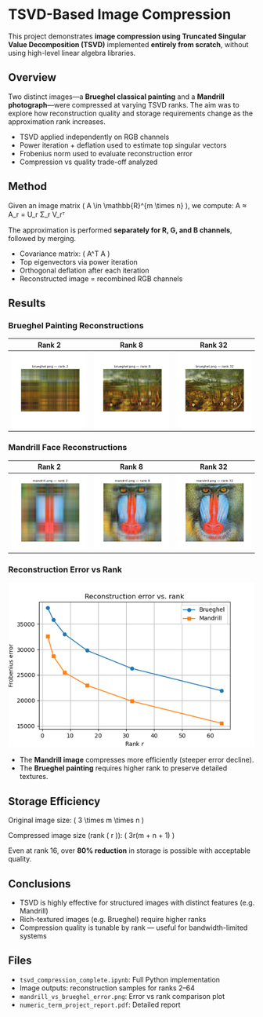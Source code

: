 # TSVD-Based Image Compression

This project demonstrates **image compression using Truncated Singular Value Decomposition (TSVD)** implemented **entirely from scratch**, without using high-level linear algebra libraries.

##  Overview

Two distinct images—a **Brueghel classical painting** and a **Mandrill photograph**—were compressed at varying TSVD ranks. The aim was to explore how reconstruction quality and storage requirements change as the approximation rank increases.

- TSVD applied independently on RGB channels  
- Power iteration + deflation used to estimate top singular vectors  
- Frobenius norm used to evaluate reconstruction error  
- Compression vs quality trade-off analyzed

##  Method

Given an image matrix \( A \in \mathbb{R}^{m \times n} \), we compute:
A ≈ A_r = U_r Σ_r V_rᵀ


The approximation is performed **separately for R, G, and B channels**, followed by merging.

- Covariance matrix: \( A^T A \)
- Top eigenvectors via power iteration
- Orthogonal deflation after each iteration
- Reconstructed image = recombined RGB channels

## Results

### Brueghel Painting Reconstructions

| Rank 2 | Rank 8 | Rank 32 |
|--------|--------|---------|
| ![Brueghel Rank 2](results/brueghel.png_rank_2.png) | ![Brueghel Rank 8](results/brueghel.png_rank_8.png) | ![Brueghel Rank 32](results/brueghel.png_rank_32.png) |

### Mandrill Face Reconstructions

| Rank 2 | Rank 8 | Rank 32 |
|--------|--------|---------|
| ![Mandrill Rank 2](results/mandrill.png_rank_2.png) | ![Mandrill Rank 8](results/mandrill.png_rank_8.png) | ![Mandrill Rank 32](results/mandrill.png_rank_32.png) |

### Reconstruction Error vs Rank

![Error Plot](results/mandrill_vs_brueghel_error.png)

- The **Mandrill image** compresses more efficiently (steeper error decline).
- The **Brueghel painting** requires higher rank to preserve detailed textures.

## Storage Efficiency

Original image size:  \( 3 \times m \times n \)

Compressed image size (rank \( r \)):  \( 3r(m + n + 1) \)

Even at rank 16, over **80% reduction** in storage is possible with acceptable quality.

## Conclusions

- TSVD is highly effective for structured images with distinct features (e.g. Mandrill)
- Rich-textured images (e.g. Brueghel) require higher ranks
- Compression quality is tunable by rank — useful for bandwidth-limited systems

## Files

- `tsvd_compression_complete.ipynb`: Full Python implementation
- Image outputs: reconstruction samples for ranks 2–64
- `mandrill_vs_brueghel_error.png`: Error vs rank comparison plot
- `numeric_term_project_report.pdf`: Detailed report

